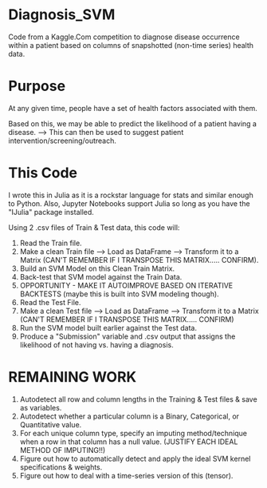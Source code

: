 # Diagnosis_SVM
Code from a Kaggle.Com competition to diagnose disease occurrence within a patient based on columns of snapshotted (non-time series) health data.

# Purpose
At any given time, people have a set of health factors associated with them.

Based on this, we may be able to predict the likelihood of a patient having a disease. --> This can then be used to suggest patient intervention/screening/outreach.

# This Code
I wrote this in Julia as it is a rockstar language for stats and similar enough to Python. Also, Jupyter Notebooks support Julia so long as you have the "IJulia" package installed.

Using 2 .csv files of Train & Test data, this code will:

1. Read the Train file.
2. Make a clean Train file --> Load as DataFrame --> Transform it to a Matrix (CAN'T REMEMBER IF I TRANSPOSE THIS MATRIX..... CONFIRM).
3. Build an SVM Model on this Clean Train Matrix.
4. Back-test that SVM model against the Train Data.
  5. OPPORTUNITY - MAKE IT AUTOIMPROVE BASED ON ITERATIVE BACKTESTS (maybe this is built into SVM modeling though).
6. Read the Test File.
7. Make a clean Test file --> Load as DataFrame --> Transform it to a Matrix (CAN'T REMEMBER IF I TRANSPOSE THIS MATRIX..... CONFIRM)
8. Run the SVM model built earlier against the Test data.
9. Produce a "Submission" variable and .csv output that assigns the likelihood of not having vs. having a diagnosis.



# REMAINING WORK
1. Autodetect all row and column lengths in the Training & Test files & save as variables.
2. Autodetect whether a particular column is a Binary, Categorical, or Quantitative value.
3. For each unique column type, specify an imputing method/technique when a row in that column has a null value. (JUSTIFY EACH IDEAL METHOD OF IMPUTING!!)
4. Figure out how to automatically detect and apply the ideal SVM kernel specifications & weights.
5. Figure out how to deal with a time-series version of this (tensor).


